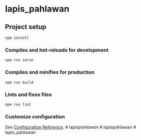 # lapis_pahlawan

## Project setup
```
npm install
```

### Compiles and hot-reloads for development
```
npm run serve
```

### Compiles and minifies for production
```
npm run build
```

### Lints and fixes files
```
npm run lint
```

### Customize configuration
See [Configuration Reference](https://cli.vuejs.org/config/).
#   l a p i s _ p a h l a w a n  
 #   l a p i s _ p a h l a w a n  
 #   l a p i s _ p a h l a w a n  
 